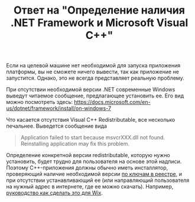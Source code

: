 ﻿---
title: "Ответ на \"Определение наличия .NET Framework и Microsoft Visual C++\""
se.owner.user_id: 240512
se.owner.display_name: "MSDN.WhiteKnight"
se.owner.link: "https://ru.stackoverflow.com/users/240512/msdn-whiteknight"
se.answer_id: 876616
se.question_id: 876594
se.post_type: answer
se.score: 3
se.is_accepted: True
---
<p>Если на целевой машине нет необходимой для запуска приложения платформы, вы не сможете ничего вывести, так как приложение не запустится. Однако, это не всегда представляет реальную проблему.</p>

<p>При отсутствии необходимой версии .NET современные Windows выведут читаемое сообщение, предлагающее установить ее. Его вид можно посмотреть здесь: <a href="https://docs.microsoft.com/en-us/dotnet/framework/install/on-windows-7" rel="nofollow noreferrer">https://docs.microsoft.com/en-us/dotnet/framework/install/on-windows-7</a></p>

<p>Что касается отсутствия Visual C++ Redistributable, все несколько печальнее. Выведется сообщение вида </p>

<blockquote>
  <p>Application failed to start because msvcrXXX.dll not found. Reinstalling application may fix this problem. </p>
</blockquote>

<p>Определение конкретной версии redistributable, которую нужно установить, будет трудно для пользователя на основе этой надписи. Поэтому С++-приложения должны обычно иметь инсталлятор, проверяющий наличие необходимой версии <a href="https://stackoverflow.com/questions/12206314/detect-if-visual-c-redistributable-for-visual-studio-2012-is-installed">по ключам в реестре</a>, и при отсутствии устанавливающий ее (или направляющий пользователя на нужный адрес в интернете, где ее можно скачать). Например, <a href="http://wixtoolset.org/documentation/manual/v3/howtos/redistributables_and_install_checks/install_vcredist.html" rel="nofollow noreferrer">руководство как сделать это для Wix</a>.</p>
